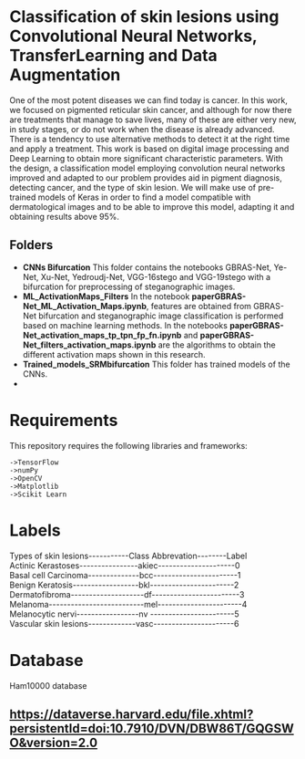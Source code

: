 # Classification of skin lesions using Convolutional Neural Networks, TransferLearning and Data Augmentation

One of the most potent diseases we can find today is cancer. In this work, we focused on pigmented reticular skin cancer, and although for now there are treatments that manage to save lives, many of these are either very new, in study stages, or do not work when the disease is already advanced. There is a tendency to use alternative methods to detect it at the right time and apply a treatment. This work is based on digital image processing and Deep Learning to obtain more significant characteristic parameters. With the design, a classification model employing convolution neural networks improved and adapted to our problem provides aid in pigment diagnosis, detecting cancer, and the type of skin lesion. We will make use of pre-trained models of Keras in order to find a model compatible with dermatological images and to be able to improve this model, adapting it and obtaining results above 95\%.

## Folders
- **CNNs Bifurcation** This folder contains the notebooks GBRAS-Net, Ye-Net, Xu-Net, Yedroudj-Net, VGG-16stego and VGG-19stego with a bifurcation for preprocessing of steganographic images. 
- **ML_ActivationMaps_Filters** In the notebook **paperGBRAS-Net_ML_Activation_Maps.ipynb**, features are obtained from GBRAS-Net bifurcation and steganographic image classification is performed based on machine learning methods. In the notebooks **paperGBRAS-Net_activation_maps_tp_tpn_fp_fn.ipynb** and **paperGBRAS-Net_filters_activation_maps.ipynb** are the algorithms to obtain the different activation maps shown in this research.
- **Trained_models_SRMbifurcation** This folder has trained models of the CNNs. 
- 
# Requirements

This repository requires the following libraries and frameworks:

    ->TensorFlow
    ->numPy
    ->OpenCV
    ->Matplotlib
    ->Scikit Learn
    
# Labels



Types of skin lesions-----------Class Abbrevation--------Label     
Actinic Kerastoses----------------akiec---------------------0             
Basal cell Carcinoma--------------bcc-----------------------1  
Benign Keratosis------------------bkl-----------------------2    
Dermatofibroma--------------------df------------------------3    
Melanoma--------------------------mel-----------------------4    
Melanocytic nervi-----------------nv -----------------------5   
Vascular skin lesions-------------vasc----------------------6


# Database
Ham10000 database
## https://dataverse.harvard.edu/file.xhtml?persistentId=doi:10.7910/DVN/DBW86T/GQGSWO&version=2.0
